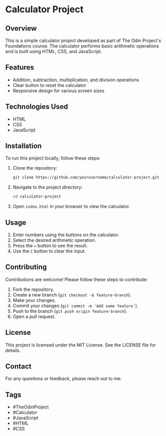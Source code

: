# Calculator Project

## Overview
This is a simple calculator project developed as part of The Odin Project's Foundations course. The calculator performs basic arithmetic operations and is built using HTML, CSS, and JavaScript.

## Features
- Addition, subtraction, multiplication, and division operations
- Clear button to reset the calculator
- Responsive design for various screen sizes

## Technologies Used
- HTML
- CSS
- JavaScript

## Installation
To run this project locally, follow these steps:

1. Clone the repository:
    ```bash
    git clone https://github.com/yourusername/calculator-project.git
    ```
2. Navigate to the project directory:
    ```bash
    cd calculator-project
    ```
3. Open `index.html` in your browser to view the calculator.

## Usage
1. Enter numbers using the buttons on the calculator.
2. Select the desired arithmetic operation.
3. Press the `=` button to see the result.
4. Use the `C` button to clear the input.

## Contributing
Contributions are welcome! Please follow these steps to contribute:

1. Fork the repository.
2. Create a new branch (`git checkout -b feature-branch`).
3. Make your changes.
4. Commit your changes (`git commit -m 'Add some feature'`).
5. Push to the branch (`git push origin feature-branch`).
6. Open a pull request.

## License
This project is licensed under the MIT License. See the LICENSE file for details.

## Contact
For any questions or feedback, please reach out to me.

## Tags
- #TheOdinProject
- #Calculator
- #JavaScript
- #HTML
- #CSS

